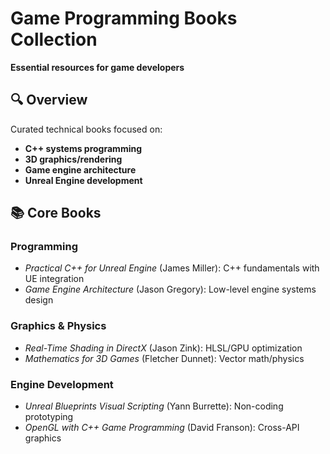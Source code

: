 # Game Programming Books Collection  
**Essential resources for game developers**

## 🔍 Overview
Curated technical books focused on:
- **C++ systems programming**
- **3D graphics/rendering**
- **Game engine architecture**
- **Unreal Engine development**

## 📚 Core Books
### Programming
- *Practical C++ for Unreal Engine* (James Miller): C++ fundamentals with UE integration
- *Game Engine Architecture* (Jason Gregory): Low-level engine systems design

### Graphics & Physics
- *Real-Time Shading in DirectX* (Jason Zink): HLSL/GPU optimization
- *Mathematics for 3D Games* (Fletcher Dunnet): Vector math/physics

### Engine Development
- *Unreal Blueprints Visual Scripting* (Yann Burrette): Non-coding prototyping
- *OpenGL with C++ Game Programming* (David Franson): Cross-API graphics
